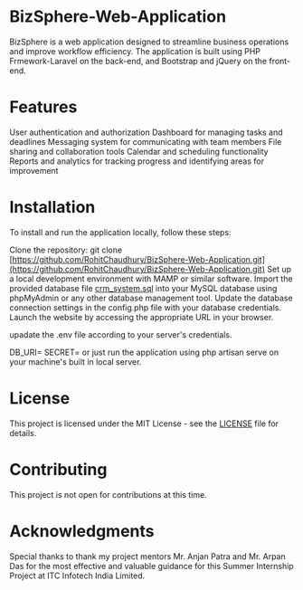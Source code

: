 # BizSphere-Web-Application
BizSphere is a web application designed to streamline business operations and improve workflow efficiency. The application is built using PHP Frmework-Laravel on the back-end, and Bootstrap and jQuery on the front-end.

# Features
User authentication and authorization
Dashboard for managing tasks and deadlines
Messaging system for communicating with team members
File sharing and collaboration tools
Calendar and scheduling functionality
Reports and analytics for tracking progress and identifying areas for improvement

# Installation
To install and run the application locally, follow these steps:

Clone the repository:
git clone [https://github.com/RohitChaudhury/BizSphere-Web-Application.git](https://github.com/RohitChaudhury/BizSphere-Web-Application.git)
Set up a local development environment with MAMP or similar software. Import the provided database file [crm_system.sql](crm_system.sql) into your MySQL database using phpMyAdmin or any other database management tool. Update the database connection settings in the config.php file with your database credentials. Launch the website by accessing the appropriate URL in your browser.

upadate the .env file according to your server's credentials. 

DB_URI=<your MySQL connection string>
SECRET=<your session secret>
or just run the application using php artisan serve on your machine's built in local server.

# License
This project is licensed under the MIT License - see the [LICENSE](LICENSE) file for details.
  
# Contributing
This project is not open for contributions at this time.

# Acknowledgments
Special thanks to thank my project mentors Mr. Anjan Patra and Mr. Arpan Das for the most effective and valuable guidance for this Summer Internship Project at ITC Infotech India Limited.
  
